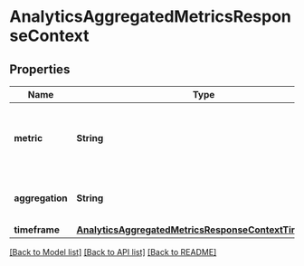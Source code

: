 # AnalyticsAggregatedMetricsResponseContext

## Properties
Name | Type | Description | Notes
------------ | ------------- | ------------- | -------------
**metric** | **String** | Returns the metric and relevant parameters you selected. | [optional] 
**aggregation** | **String** | Returns the aggregation you selected. | [optional] 
**timeframe** | [**AnalyticsAggregatedMetricsResponseContextTimeframe**](AnalyticsAggregatedMetricsResponseContextTimeframe.md) |  | [optional] 

[[Back to Model list]](../README.md#documentation-for-models) [[Back to API list]](../README.md#documentation-for-api-endpoints) [[Back to README]](../README.md)



